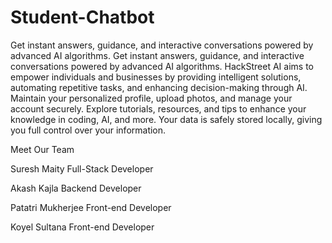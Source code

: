 # Student-Chatbot
Get instant answers, guidance, and interactive conversations powered by advanced AI algorithms.
Get instant answers, guidance, and interactive conversations powered by advanced AI algorithms.
HackStreet AI aims to empower individuals and businesses by providing intelligent solutions, automating repetitive tasks, and enhancing decision-making through AI.
Maintain your personalized profile, upload photos, and manage your account securely.
Explore tutorials, resources, and tips to enhance your knowledge in coding, AI, and more.
Your data is safely stored locally, giving you full control over your information.

 Meet Our Team

Suresh Maity
Full-Stack Developer


Akash Kajla
Backend Developer


Patatri Mukherjee
Front-end Developer


Koyel Sultana
Front-end Developer
